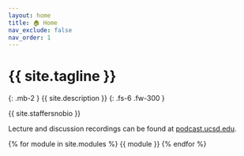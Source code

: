 ```yaml
---
layout: home
title: 🏠 Home
nav_exclude: false
nav_order: 1
---
```


# {{ site.tagline }}
{: .mb-2 }
{{ site.description }}
{: .fs-6 .fw-300 }

{{ site.staffersnobio }}

Lecture and discussion recordings can be found at [podcast.ucsd.edu](https://podcast.ucsd.edu).

{% for module in site.modules %}
{{ module }}
{% endfor %}
